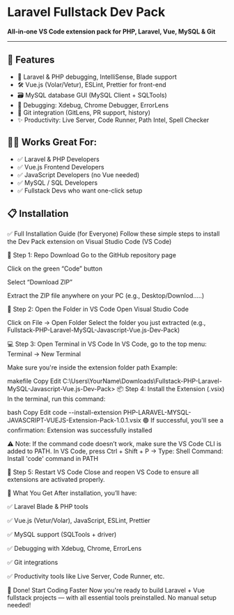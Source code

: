 # Laravel Fullstack Dev Pack

**All‑in‑one VS Code extension pack for PHP, Laravel, Vue, MySQL & Git**

---

## 🚀 Features
- 🐘 Laravel & PHP debugging, IntelliSense, Blade support  
- 🛠️ Vue.js (Volar/Vetur), ESLint, Prettier for front-end  
- 🗃️ MySQL database GUI (MySQL Client + SQLTools)  
- 🐞 Debugging: Xdebug, Chrome Debugger, ErrorLens  
- 🌱 Git integration (GitLens, PR support, history)  
- ✨ Productivity: Live Server, Code Runner, Path Intel, Spell Checker

## 👨‍💻 Works Great For:
- ✅ Laravel & PHP Developers
- ✅ Vue.js Frontend Developers
- ✅ JavaScript Developers (no Vue needed)
- ✅ MySQL / SQL Developers
- ✅ Fullstack Devs who want one-click setup


## 📋 Installation

✅ Full Installation Guide (for Everyone)
Follow these simple steps to install the Dev Pack extension on Visual Studio Code (VS Code)

🔽 Step 1: Repo Download
Go to the GitHub repository page

Click on the green “Code” button

Select “Download ZIP”

Extract the ZIP file anywhere on your PC (e.g., Desktop/Downlod.....)

🧩 Step 2: Open the Folder in VS Code
Open Visual Studio Code

Click on File → Open Folder
Select the folder you just extracted (e.g., Fullstack-PHP-Laravel-MySQL-Javascript-Vue.js-Dev-Pack)

💻 Step 3: Open Terminal in VS Code
In VS Code, go to the top menu:
Terminal → New Terminal

Make sure you're inside the extension folder path
Example:

makefile
Copy
Edit
C:\Users\YourName\Downloads\Fullstack-PHP-Laravel-MySQL-Javascript-Vue.js-Dev-Pack>
📦 Step 4: Install the Extension (.vsix)
In the terminal, run this command:

bash
Copy
Edit
code --install-extension PHP-LARAVEL-MYSQL-JAVASCRIPT-VUEJS-Extension-Pack-1.0.1.vsix
🟢 If successful, you'll see a confirmation:
Extension was successfully installed

⚠️ Note: If the command code doesn’t work, make sure the VS Code CLI is added to PATH.
In VS Code, press Ctrl + Shift + P → Type:
Shell Command: Install 'code' command in PATH

🔁 Step 5: Restart VS Code
Close and reopen VS Code to ensure all extensions are activated properly.

🧠 What You Get
After installation, you’ll have:

✅ Laravel Blade & PHP tools

✅ Vue.js (Vetur/Volar), JavaScript, ESLint, Prettier

✅ MySQL support (SQLTools + driver)

✅ Debugging with Xdebug, Chrome, ErrorLens

✅ Git integrations

✅ Productivity tools like Live Server, Code Runner, etc.

🎉 Done! Start Coding Faster
Now you're ready to build Laravel + Vue fullstack projects — with all essential tools preinstalled. No manual setup needed!
